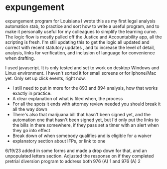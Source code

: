 # expungement
expungement program for Louisiana
I wrote this as my first legal analysis automation stab, to practice and sort how to write a useful program, and to make it personally useful for my colleagues to simplify the learning curve. The logic flow is mostly pulled off the Justice and Accountability app, all the scripting is fresh. I'm still updating this to get the logic all updated and correct with recent statutory updates , and to increase the level of detail, analysis, links for verification, and inclusion of language for convenience when drafting.

I used javascript. It is only tested and set to work on desktop Windows and Linux environment. I haven't sorted it for small screens or for Iphone/Mac yet. Only set up click events, right now. 

* I still need to put in more for the 893 and 894 analysis, how that works exactly in practice.
* A clear explanation of what is filed when, the process 
* For all the spots it ends with attorney review needed you should break it all the way down
* There's also that marijuana bill that hasn't been signed yet, and the automation one that hasn't been signed yet, but I'd only put the links to the bills in there somewhere, if they pass set a timer with an alert when they go into effect
* Break down of when somebody qualifies and is eligible for a waiver
* explanatory section about IFPs, or link to one

6/19/23 added in some forms and made a drop down for that, and an unpopulated letters section. Adjusted the response on if they completed pretrial diversion program to address both 976 (A) 1 and 976 (A) 2
